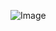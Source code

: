 ![Image](https://user-images.githubusercontent.com/112765454/275356836-306f2512-6552-465e-9fe9-95c9353d9855.png)
